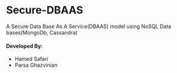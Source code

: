 # Secure-DBAAS
A Secure Data Base As A Service(DBAAS) model using NoSQL Data bases(MongoDb, Cassandra)
#### Developed By:
* Hamed Safari
* Parsa Ghazvinian
